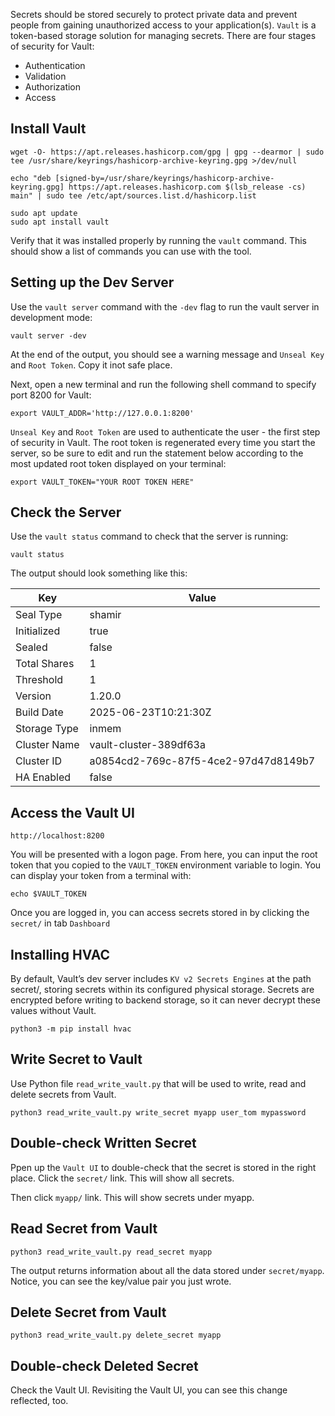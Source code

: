 Secrets should be stored securely to protect private data and prevent people from gaining unauthorized access to your application(s). 
`Vault` is a token-based storage solution for managing secrets. There are four stages of security for Vault:
- Authentication
- Validation
- Authorization
- Access

## Install Vault
```
wget -O- https://apt.releases.hashicorp.com/gpg | gpg --dearmor | sudo tee /usr/share/keyrings/hashicorp-archive-keyring.gpg >/dev/null
```

```
echo "deb [signed-by=/usr/share/keyrings/hashicorp-archive-keyring.gpg] https://apt.releases.hashicorp.com $(lsb_release -cs) main" | sudo tee /etc/apt/sources.list.d/hashicorp.list
```

```
sudo apt update
sudo apt install vault
```

Verify that it was installed properly by running the `vault` command.
This should show a list of commands you can use with the tool.


## Setting up the Dev Server

Use the `vault server` command with the `-dev` flag to run the vault server in development mode:
```
vault server -dev
```

At the end of the output, you should see a warning message and `Unseal Key` and `Root Token`. Copy it inot safe place.

Next, open a new terminal and run the following shell command to specify port 8200 for Vault:
```
export VAULT_ADDR='http://127.0.0.1:8200'
```

`Unseal Key` and `Root Token` are used to authenticate the user - the first step of security in Vault. The root token is regenerated every time you start the server, so be sure to edit and run the statement below according to the most updated root token displayed on your terminal:
```
export VAULT_TOKEN="YOUR ROOT TOKEN HERE"
```

## Check the Server

Use the `vault status` command to check that the server is running:
```
vault status
```

The output should look something like this:


|Key           | Value         | 
|--------------|---------------|
|Seal Type     | shamir        |
|Initialized   | true          |
|Sealed        | false         |
|Total Shares  | 1              |
|Threshold     | 1              |
|Version       | 1.20.0         |
|Build Date    | 2025-06-23T10:21:30Z   |
|Storage Type  | inmem                  |
|Cluster Name  | vault-cluster-389df63a |
|Cluster ID    | a0854cd2-769c-87f5-4ce2-97d47d8149b7   |
|HA Enabled    | false  |


## Access the Vault UI

```
http://localhost:8200
```

You will be presented with a logon page. From here, you can input the root token that you copied to the `VAULT_TOKEN` environment variable to login.
You can display your token from a terminal with:
```
echo $VAULT_TOKEN
```

Once you are logged in, you can access secrets stored in  by clicking the `secret/` in tab `Dashboard`


## Installing HVAC

By default, Vault’s dev server includes `KV v2 Secrets Engines` at the path secret/, storing secrets within its configured physical storage. Secrets are encrypted before writing to backend storage, so it can never decrypt these values without Vault.

```
python3 -m pip install hvac
```


## Write Secret to Vault
Use Python file `read_write_vault.py` that will be used to write, read and delete secrets from Vault.

```
python3 read_write_vault.py write_secret myapp user_tom mypassword
```

## Double-check Written Secret

Ppen up the `Vault UI` to double-check that the secret is stored in the right place.
Click the `secret/` link. This will show all secrets.

Then click `myapp/` link. This will show secrets under myapp.


## Read Secret from Vault

```
python3 read_write_vault.py read_secret myapp
```
The output returns information about all the data stored under `secret/myapp`. Notice, you can see the key/value pair you just wrote.


## Delete Secret from Vault

```
python3 read_write_vault.py delete_secret myapp
```

## Double-check Deleted Secret

Check the Vault UI. Revisiting the Vault UI, you can see this change reflected, too.








